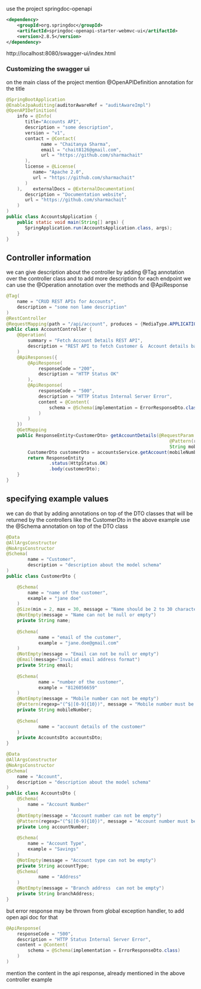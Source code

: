 use the project springdoc-openapi

```xml
<dependency>  
    <groupId>org.springdoc</groupId>  
    <artifactId>springdoc-openapi-starter-webmvc-ui</artifactId>  
    <version>2.8.5</version>  
</dependency>
```

http://localhost:8080/swagger-ui/index.html

### Customizing the swagger ui

on the main class of the project mention @OpenAPIDefinition annotation for the title
```java 
@SpringBootApplication  
@EnableJpaAuditing(auditorAwareRef = "auditAwareImpl")  
@OpenAPIDefinition(  
    info = @Info(  
       title="Accounts API",  
       description = "some description",  
       version = "v1",  
       contact = @Contact(  
             name = "Chaitanya Sharma",  
             email = "chait8126@gmail.com",  
             url = "https://github.com/sharmachait"  
       ),  
       license = @License(  
          name= "Apache 2.0",  
          url = "https://github.com/sharmachait"  
       )  
    ),    externalDocs = @ExternalDocumentation(  
       description = "Documentation website",  
       url = "https://github.com/sharmachait"  
    )  
)  
public class AccountsApplication {  
    public static void main(String[] args) {  
       SpringApplication.run(AccountsApplication.class, args);  
    }
}
```

## Controller information
we can give description about the controller by adding @Tag annotation over the controller class
and to add more description for each endpoint we can use the @Operation annotation over the methods and @ApiResponse
```java
@Tag(  
    name = "CRUD REST APIs for Accounts",  
    description = "some non lame description"  
)
@RestController  
@RequestMapping(path = "/api/account", produces = {MediaType.APPLICATION_JSON_VALUE})
public class AccountController {
	@Operation(  
		summary = "Fetch Account Details REST API",  
		description = "REST API to fetch Customer &  Account details based on a mobile number"  
	)  
	@ApiResponses({  
		@ApiResponse(  
			responseCode = "200",  
			description = "HTTP Status OK"  
		),  
		@ApiResponse(  
			responseCode = "500",  
			description = "HTTP Status Internal Server Error",  
			content = @Content(  
				schema = @Schema(implementation = ErrorResponseDto.class)  
			)
		)
	})  
	@GetMapping  
	public ResponseEntity<CustomerDto> getAccountDetails(@RequestParam  
	                                                         @Pattern(regexp="(^$|[0-9]{10})", message = "Mobile number must be 10 digits")  
	                                                         String mobileNumber){  
	    CustomerDto customerDto = accountsService.getAccount(mobileNumber);  
	    return ResponseEntity  
	            .status(HttpStatus.OK)  
	            .body(customerDto);  
	}
}
```

## specifying example values 
we can do that by adding annotations on top of the DTO classes that will be returned by the controllers like the CustomerDto in the above example
use the @Schema annotation on top of the DTO class
```java
@Data  
@AllArgsConstructor  
@NoArgsConstructor  
@Schema(  
        name = "Customer",  
        description = "description about the model schema"  
)  
public class CustomerDto {  

    @Schema(  
        name = "name of the customer",  
        example = "jane doe"  
    )  
    @Size(min = 2, max = 30, message = "Name should be 2 to 30 characters long")  
    @NotEmpty(message = "Name can not be null or empty")  
    private String name;  
  
    @Schema(  
            name = "email of the customer",  
            example = "jane.doe@gmail.com"  
    )  
    @NotEmpty(message = "Email can not be null or empty")  
    @Email(message="Invalid email address format")  
    private String email;  
  
    @Schema(  
            name = "number of the customer",  
            example = "8126056659"  
    )  
    @NotEmpty(message = "Mobile number can not be empty")  
    @Pattern(regexp="(^$|[0-9]{10})", message = "Mobile number must be 10 digits")  
    private String mobileNumber;  
  
    @Schema(  
            name = "account details of the customer"  
    )  
    private AccountsDto accountsDto;  
}

@Data  
@AllArgsConstructor  
@NoArgsConstructor  
@Schema(  
    name = "Account",  
    description = "description about the model schema"  
)  
public class AccountsDto {  
    @Schema(  
        name = "Account Number"  
    )  
    @NotEmpty(message = "Account number can not be empty")  
    @Pattern(regexp="(^$|[0-9]{10})", message = "Account number must be 10 digits")  
    private Long accountNumber;  
  
    @Schema(  
        name = "Account Type",  
        example = "Savings"  
    )  
    @NotEmpty(message = "Account type can not be empty")  
    private String accountType;  
    @Schema(  
            name = "Address"  
    )  
    @NotEmpty(message = "Branch address  can not be empty")  
    private String branchAddress;  
}
```
but error response may be thrown from global exception handler, to add open api doc for that
```java
@ApiResponse(  
	responseCode = "500",  
	description = "HTTP Status Internal Server Error",  
	content = @Content(  
		schema = @Schema(implementation = ErrorResponseDto.class)  
	)
)
```
mention the content in the api response, already mentioned in the above controller example